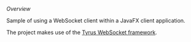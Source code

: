 *Overview*

Sample of using a WebSocket client within a JavaFX client application.

The project makes use of the [Tyrus WebSocket framework](https://tyrus.java.net).

